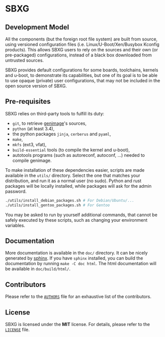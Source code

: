# SBXG




## Development Model

All the components (but the foreign root file system) are built from source,
using versioned configuration files (i.e. Linux/U-Boot/Xen/Busybox Kconfig
products).  This allows SBXG users to rely on the sources and their own (or
pre-packaged) configurations, instead of a black box downloaded from untrusted
sources.

SBXG provides default configurations for some boards, toolchains, kernels and
u-boot, to demonstrate its capabilities, but one of its goal is to be able to
use opaque (private) user configurations, that may not be included in the open
source version of SBXG.



## Pre-requisites

SBXG relies on third-party tools to fulfill its duty:
- `git`, to retrieve [genimage][4]'s sources,
- `python` (at least 3.4),
- the python packages `jinja`, `cerberus` and `pyaml`,
- `make`,
- `mkfs` (ext3, vfat),
- `build-essential` tools (to compile the kernel and u-boot),
- autotools programs (such as autoreconf, autoconf, ...) needed to compile
  genimage.

To make installation of these dependencies easier, scripts are made available
in the `utils/` directory. Select the one that matches your distribution, and
run it as a normal user (no sudo). Python and rust packages will be locally
installed, while packages will ask for the admin password.


```bash
./utils/install_debian_packages.sh # For Debian/Ubuntu/...
./utils/install_gentoo_packages.sh # For Gentoo
```

You may be asked to run by yourself additional commands, that cannot be safely
executed by these scripts, such as changing your environment variables.


## Documentation

More documentation is available in the `doc/` directory. It can be nicely
generated by [sphinx][7]. If you have `sphinx` installed, you can build the
documentation by running `make -C doc html`. The html documentation will be
available in `doc/build/html/`.

## Contributors

Please refer to the [`AUTHORS`](AUTHORS) file for an exhaustive list of the
contributors.

## License

SBXG is licensed under the **MIT** license. For details, please refer to the
[`LICENSE`](LICENSE) file.

[1]: https://www.denx.de/wiki/U-Boot
[2]: https://www.kernel.org/
[3]: https://linux-sunxi.org/Cubietruck
[4]: https://git.pengutronix.de/cgit/genimage
[6]: http://www.orangepi.org/orangepizero/
[7]: http://www.sphinx-doc.org/en/stable/
[10]: https://www.denx.de/wiki/U-Boot/WebHome
[11]: https://busybox.net/
[12]: http://toolchains.free-electrons.com/
[13]: https://www.xenproject.org/
[14]: https://buildroot.org/
